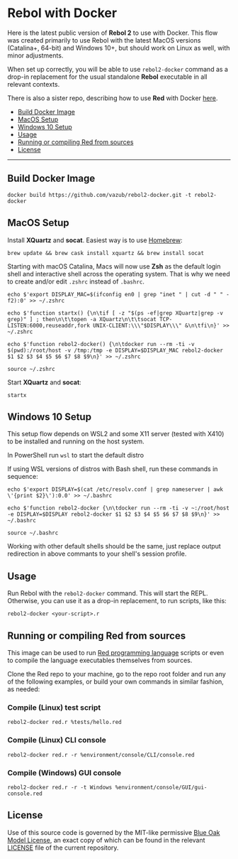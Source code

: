 # Rebol with Docker

Here is the latest public version of **Rebol 2** to use with Docker. This flow was created primarily to use Rebol with the latest MacOS versions (Catalina+, 64-bit) and Windows 10+, but should work on Linux as well, with minor adjustments.

When set up correctly, you will be able to use `rebol2-docker` command as a drop-in replacement for the usual standalone **Rebol** executable in all relevant contexts.

There is also a sister repo, describing how to use **Red** with Docker [here](https://github.com/vazub/red-docker).

- [Build Docker Image](#build-docker-image)
- [MacOS Setup](#macos-setup)
- [Windows 10 Setup](#windows-10-setup)
- [Usage](#usage)
- [Running or compiling Red from sources](#running-or-compiling-red-from-sources)
- [License](#license)
---
## Build Docker Image ##
```
docker build https://github.com/vazub/rebol2-docker.git -t rebol2-docker
```
## MacOS Setup ##

Install **XQuartz** and **socat**. Easiest way is to use [Homebrew](https://brew.sh/):
```
brew update && brew cask install xquartz && brew install socat
```
Starting with macOS Catalina, Macs will now use **Zsh** as the default login shell and interactive shell across the operating system. That is why we need to create and/or edit `.zshrc` instead of `.bashrc`.
```
echo $'export DISPLAY_MAC=$(ifconfig en0 | grep "inet " | cut -d " " -f2):0' >> ~/.zshrc
```
```
echo $'function startx() {\n\tif [ -z "$(ps -ef|grep XQuartz|grep -v grep)" ] ; then\n\t\topen -a XQuartz\n\t\tsocat TCP-LISTEN:6000,reuseaddr,fork UNIX-CLIENT:\\\"$DISPLAY\\\" &\n\tfi\n}' >> ~/.zshrc
```
```
echo $'function rebol2-docker() {\n\tdocker run --rm -ti -v $(pwd):/root/host -v /tmp:/tmp -e DISPLAY=$DISPLAY_MAC rebol2-docker $1 $2 $3 $4 $5 $6 $7 $8 $9\n}' >> ~/.zshrc
```
```
source ~/.zshrc
```
Start **XQuartz** and **socat**:
```
startx
```
## Windows 10 Setup ##

This setup flow depends on WSL2 and some X11 server (tested with X410) to be installed and running on the host system.

In PowerShell run `wsl` to start the default distro

If using WSL versions of distros with Bash shell, run these commands in sequence:
```
echo $'export DISPLAY=$(cat /etc/resolv.conf | grep nameserver | awk \'{print $2}\'):0.0' >> ~/.bashrc
```
```
echo $'function rebol2-docker {\n\tdocker run --rm -ti -v ~:/root/host -e DISPLAY=$DISPLAY rebol2-docker $1 $2 $3 $4 $5 $6 $7 $8 $9\n}' >> ~/.bashrc
```
```
source ~/.bashrc
```
Working with other default shells should be the same, just replace output redirection in above commants to your shell's session profile.

## Usage ##
Run Rebol with the `rebol2-docker` command. This will start the REPL. Otherwise, you can use it as a drop-in replacement, to run scripts, like this:
```
rebol2-docker <your-script>.r
```
## Running or compiling Red from sources ##
This image can be used to run [Red programming language](https://github.com/red/red) scripts or even to compile the language executables themselves from sources.

Clone the Red repo to your machine, go to the repo root folder and run any of the following examples, or build your own commands in similar fashion, as needed:

### Compile (Linux) test script ###
```
rebol2-docker red.r %tests/hello.red
```
### Compile (Linux) CLI console ###
```
rebol2-docker red.r -r %environment/console/CLI/console.red
```
### Compile (Windows) GUI console ###
```
rebol2-docker red.r -r -t Windows %environment/console/GUI/gui-console.red
```
## License ##
Use of this source code is governed by the MIT-like permissive [Blue Oak Model License](https://blueoakcouncil.org/license/1.0.0), an exact copy of which can be found in the relevant [LICENSE](./LICENSE.md) file of the current repository.
